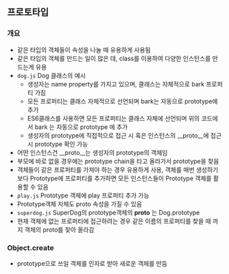 ## 프로토타입
### 개요
- 같은 타입의 객체들이 속성을 나눌 때 유용하게 사용됨
- 같은 타입의 객체를 만드는 일이 많은 데, class를 이용하여 다양한 인스턴스를 만드는게 유용
- `dog.js` Dog 클래스의 예시
  - 생성자는 name property를 가지고 있으며, 클래스는 자체적으로 bark 프로퍼티 가짐
  - 모든 프로퍼티는 클래스 자체적으로 선언되며 bark는 자동으로 prototype에 추가
  - ES6클래스를 사용하면 모든 프로퍼티는 클래스 자체에 선언되며 위의 코드에서 bark 는 자동으로 prototype 에 추가
  - 생성자의 prototype에 직접적으로 접근 시 혹은 인스턴스의 __proto__에 접근 시 prototype 확인 가능
- 어떤 인스턴스건 __proto__는 생성자의 prototype의 객체임
- 부모에 바로 없을 경우에는 prototype chain을 타고 올라가서 prototype을 찾음
- 객체들이 같은 프로퍼티를 가져야 하는 경우 유용하게 사용, 객체를 매번 생성하기 보다 Prototype에 프로퍼티를 추가하면 모든 인스턴스들이 Prototype 객체를 활용할 수 있음
- `play.js` Prototype 객체에 play 프로퍼티 추가 가능
- Prototype객체 자체도 proto 속성을 가질 수 있음
- `superdog.js` SuperDog의 prototype객체의 __proto__ 는 Dog.prototype
- 현재 객체에 없는 프로퍼티에 접근하려는 경우 같은 이름의 프로퍼티를 찾을 때 까지 객체의 proto를 찾아 올라감

### Object.create
- prototype으로 쓰일 객체를 인자로 받아 새로운 객체를 만듬
